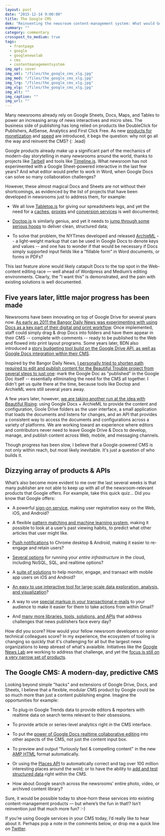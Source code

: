 ```yaml
---
layout: post
date: "2015-12-14 9:00:00"
title: The Google CMS
dek: "Reinventing the newsroom content-management system: What would Google do?"
summary: ""
category: commentary
crosspost_to_medium: true
tags: 
  - frontpage
  - google
  - googlenewslab
  - cms
  - contentmanagementsystem
img_opt: cover
img_sml: "/files/the_google_cms_xlg.jpg"
img_med: "/files/the_google_cms_xlg.jpg"
img_lrg: "/files/the_google_cms_xlg.jpg"
img_xlg: "/files/the_google_cms_xlg.jpg"
img_alt: ""
img_caption: ""
img_url: ""
---
```

Many newsrooms already rely on Google Sheets, Docs, Maps, and Tables to power an increasing array of news interactives and micro sites. The business side of publishing has long relied on products like DoubleClick for Publishers, AdSense, Analytics and First Click Free. As new [products for monetization][consumersurveys] and [speed][amp] are introduced, it begs the question: why not go all the way and reinvent the CMS?
{: .lead}

Google products already make up a significant part of the mechanics of modern-day storytelling in many newsrooms around the world, thanks to projects like [Tarbell](http://www.tarbell.io/) and tools like [Timeline.js](http://timeline.knightlab.com/). What newsroom has not experimented with a Google Sheet-powered interactive in the last few years? And what editor would prefer to work in Word, when Google Docs can solve so many collaboration challenges?

However, these almost magical Docs and Sheets are not without their shortcomings, as evidenced by the list of projects that have been developed in newsrooms just to address them, for example: 

* We all love [Tabletop.js](https://github.com/jsoma/tabletop) for giving our spreadsheets legs, and yet the need for a [caches](https://github.com/jsoma/flatware), [proxies](https://github.com/MinnPost/gs-proxy) and [conversion services](https://newsdev.github.io/driveshaft/) is well documented;

* [Doctop.js](https://github.com/times/doctop) is similarly genius, and yet it needs to [jump through some serious hoops](https://github.com/times/doctop#preserveformatting-default-true) to deliver clean, structured data;

* To solve that problem, the NYTimes developed and released [ArchieML](http://archieml.org/) -- a light-weight markup that can be used in Google Docs to denote keys and values -- and one has to wonder if that would be necessary if Docs simply supported input fields like a "fillable form" in Word documents, or forms in PDFs?

This last feature alone would likely catapult Docs to the top spot in the Web-content editing race — well ahead of Wordpress and Medium’s editing environments. Clearly, the "I want this" is demonstrated, and the pain with existing solutions is well documented.

## Five years later, little major progress has been made
Newsrooms have been innovating on top of Google Drive for several years now. [As early as 2011 the Bangor Daily News was experimenting with using Docs as a key part of their digital _and_ print workflow](http://www.adweek.com/fishbowlny/how-to-run-a-news-site-and-newspaper-using-wordpress-and-google-docs/245737?red=kw). Once implemented, staff could simply drag & drop Docs into folders and have them appear in their CMS -- complete with comments -- ready to be published to the Web and flowed into print layout programs. Some years later, BDN also introduced a [story budgeting tool build on the Google Drive API, as well as Google Docs integration within their CMS](http://dev.bangordailynews.com/2013/08/28/google-drive-to-wordpress-to-indesign-refined/).

Inspired by the Bangor Daily News, [I personally tried to shorten path required to edit and publish content for the Beautiful Trouble project from several steps to just one](http://phillipadsmith.com/2012/02/beautiful-trouble-quick-update-on-building-a-google-docs-powered-toolkit-for-revolution.html): mark the Google Doc as "published" in the Google Doc itself -- essentially elliminating the need for the CMS all together. I didn't get us quite there at the time, because tools like Doctop and ArchieML were still several years away.

A few years later, however, [we are taking another run at the idea with Beautiful Rising](https://github.com/BeautifulTrouble/google-docs-etl#google-docs-etl): using Google Docs + ArchieML to provide the content and configuration, Goole Drive folders as the user interface, a small application that loads the documents and listens for changes, and an API that provides a consistent way to access the documents and configurations across a variety of platforms. We are working toward an experience where editors and contributors never need to leave Google Drive & Docs to develop, manage, and publish content across Web, mobile, and messaging channels.

Though progress has been slow, I believe that a Google-powered CMS is not only within reach, but most likely inevitable. It's just a question of who builds it.

## Dizzying array of products & APIs
What’s also become more evident to me over the last several weeks is that many publisher are not able to keep up with all of the newsroom-relevant products that Google offers. For example, take this quick quiz... Did you know that Google offers:

* A powerful [sign-on service](https://developers.google.com/identity/), making user registration easy on the Web, iOS, and Android?

* A flexible [pattern matching and machine learning system](https://cloud.google.com/prediction/docs/getting-started), making it possible to look at a user’s past viewing habits, to predict what other articles that user might like.

* [Push notifications](https://developers.google.com/cloud-messaging/) to Chrome desktop & Android, making it easier to re-engage and retain users? 

* [Several options](https://cloud.google.com/) for running your _entire infrastructure_ in the cloud, including NoSQL, SQL, and realtime options?

* A [suite of solutions](https://www.google.com/admob/platform.html) to help monitor, engage, and transact with mobile app users on iOS and Android?

* [An easy to use interactive tool for large-scale data exploration, analysis, and visualization](https://cloud.google.com/datalab/)?

* A way to use [special markup in your transactional e-mails](https://developers.google.com/gmail/markup/overview) to your audience to make it easier for them to take actions from within Gmail? 

* And [many more libraries, tools, solutions, and APIs](https://developers.google.com/products/) that address challenges that news publishers face every day?

How did you score? How would your fellow newsroom developers or senior technical colleagues score? In my experience, the ecosystem of tooling is changing so quickly that it's challenging for all but the largest news organizations to keep abreast of what's avaialble. Initiatives like the [Google News Lab](https://newslab.withgoogle.com/) are working to address that challenge, and yet the [focus is still on a very narrow set of products](https://newslab.withgoogle.com/tools).

## The Google CMS: A modern-day, predictive CMS
Looking beyond simple "hacks" and extensions of Google Drive, Docs, and Sheets, I believe that a flexible, modular CMS product by Google could be so much more than just a content publishing engine. Imagine the opportunities for example:

* To plug-in Google Trends data to provide editors & reporters with realtime data on search terms relevant to their obsessions.

* To provide article or series-level analytics right _in_ the CMS interface.

* To put the [power of Google Docs realtime collaborative editing](https://developers.google.com/google-apps/realtime/overview) into other aspects of the CMS, not just the content input box.

* To preview and output "furiously fast & compelling content" in the new [AMP HTML](https://www.ampproject.org/) format automatically.

* Or using the [Places API](https://developers.google.com/places/) to automatically correct and tag over 100 million interesting places around the wold; or to have the ability to [add and test structured data](https://developers.google.com/structured-data/) right within the CMS.

* How about Google search across the newsrooms' entire photo, video, or archived content library?

Sure, it would be possible today to shoe-horn these services into existing content-management products — but where’s the fun in that!? Isn’t reinvention just that much more fun? :-)

If you’re using Google services in your CMS today, I’d really like to hear about it. Perhaps pop a note in the comments below, or drop me a quick line on [Twitter](http://twitter.com/phillipadsmith).

[consumersurveys]: https://www.google.com/insights/consumersurveys/home
[amp]: https://www.ampproject.org/
